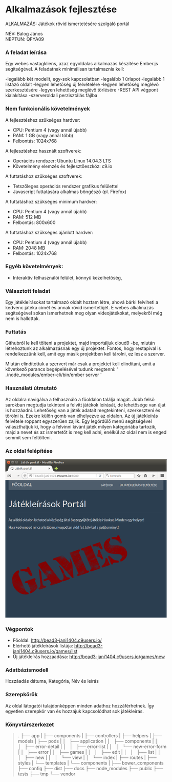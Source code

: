 # Alkalmazások fejlesztése
ALKALMAZÁS: Játékok rövid ismertetésére szolgáló portál

NÉV: Balog János  
NEPTUN: QFYA09

### A feladat leírása

Egy webes vastagkliens, azaz egyoldalas alkalmazás készítése Ember.js segítségével.
A feladatnak minimálisan tartalmaznia kell:

-legalább két modellt, egy-sok kapcsolatban
-legalább 1 űrlapot
-legalább 1 listázó oldalt
-legyen lehetőség új felvételére
-legyen lehetőség meglévő szerkesztésére
-legyen lehetőség meglévő törlésére
-REST API végpont kialakítása
-szerveroldali perzisztálás fájlba

### Nem funkcionális követelmények

A fejlesztéshez szükséges hardver:
- CPU: Pentium 4 (vagy annál újabb)
- RAM: 1 GB (vagy annál több)
- Felbontás: 1024x768

A fejlesztéshez használt szoftverek:
- Operációs rendszer: Ubuntu Linux 14.04.3 LTS
- Követelmény elemzés és fejlesztőeszköz: c9.io

A futtatáshoz szükséges szoftverek:
- Tetszőleges operációs rendszer grafikus felülettel
- Javascript futtatására alkalmas böngésző (pl. Firefox)

A futtatáshoz szükséges minimum hardver:
- CPU: Pentium 4 (vagy annál újabb)
- RAM: 512 MB
- Felbontás: 800x600

A futtatáshoz szükséges ajánlott hardver:
- CPU: Pentium 4 (vagy annál újabb)
- RAM: 2048 MB
- Felbontás: 1024x768

### Egyéb követelmények:

- Interaktív felhasználói felület, könnyű kezelhetőség,

### Választott feladat

Egy játékleírásokat tartalmazó oldalt hoztam létre, ahová bárki felviheti a kedvenc játéka címét és annak rövid ismertetőjét. E webes alkalmazás segítségével sokan ismerhetnek meg olyan videojátékokat, melyekről még nem is hallottak.

### Futtatás

Githubról le kell tölteni a projektet, majd importáljuk cloud9 -be, miután létrehoztunk az alkalmazásnak egy új projektet. Fontos, hogy restapival is rendelkezzünk kell, amit egy másik projektben kell tárolni, ez lesz a szerver.

Miután elindítottuk a szervert már csak a projektet kell elindítani, amit a következő parancs begépelésével tudunk megtenni:  ' ./node_modules/ember-cli/bin/ember server '

### Használati útmutató

Az oldalra navigálva a felhasználó a főoldalon találja magát. Jobb felső sarokban megtudja tekinteni a felvitt játékok leírását, de lehetősége van újat is hozzáadni.
Lehetőség van a játék adatait megtekinteni, szerkeszteni és törölni is. Ezekre külön gomb van elhelyezve az oldalon. 
Az új játékleírás felvétele roppant egyszerűen zajlik. Egy legördülő menü segítségével választhatjuk ki, hogy a felvinni kívánt játék milyen kategóriába tartozik, majd a nevet és az ismertetőt is meg kell adni, enélkül az oldal nem is enged semmit sem feltölteni.

### Az oldal felépítése

![felepites1](docs/main.png)

### Végpontok

- Főoldal: http://bead3-jani1404.c9users.io/
- Elérhető játékleírások listája: http://bead3-jani1404.c9users.io/games/list
- Új játékleírás hozzáadása: http://bead3-jani1404.c9users.io/games/new

### Adatbázismodell

Hozzáadás dátuma, Kategória, Név és leírás

### Szerepkörök

Az oldal látogatói tulajdonképpen minden adathoz hozzáférhetnek. Így egyetlen szerepkör van és hozzájuk kapcsolódhat sok játékleírás. 

### Könyvtárszerkezet

>.
├── app
|	├── components
|	├── controllers
|	├── helpers
|	├── models
|	├── pods
|	│   ├── application
|	│   ├── components
|	│   │   ├── error-detail
|	│   │   ├── error-list
|	│   │   └── new-error-form
|	│   ├── error
|	│   ├── games
|	│   │   ├── edit
|	│   │   ├── list
|	│   │   ├── new
|	│   │   └── view
|	│   └── index
|	├── routes
|	├── styles
|	└── templates
|		└── components
|
├── bower_components
├── config
├── dist
├── docs
├── node_modules
├── public
├── tests
├── tmp
└── vendor
